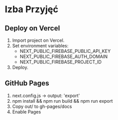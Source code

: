 # Izba Przyjęć

## Deploy on Vercel
1. Import project on Vercel.
2. Set environment variables:
   - NEXT_PUBLIC_FIREBASE_PUBLIC_API_KEY
   - NEXT_PUBLIC_FIREBASE_AUTH_DOMAIN
   - NEXT_PUBLIC_FIREBASE_PROJECT_ID
3. Deploy.

## GitHub Pages
1. next.config.js -> output: 'export'
2. npm install && npm run build && npm run export
3. Copy out/ to gh-pages/docs
4. Enable Pages

